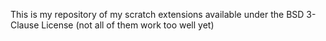 This is my repository of my scratch extensions available under the BSD 3-Clause License (not all of them work too well yet)
